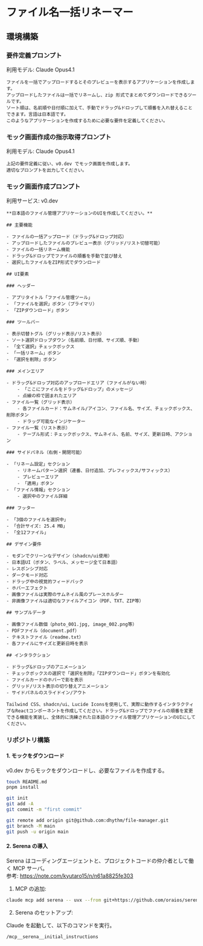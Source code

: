 # ファイル名一括リネーマー

## 環境構築

### 要件定義プロンプト

利用モデル: Claude Opus4.1

```
ファイルを一括でアップロードするとそのプレビューを表示するアプリケーションを作成します。
アップロードしたファイルは一括でリネームし、zip 形式でまとめてダウンロードできるツールです。
ソート順は、名前順や日付順に加えて、手動でドラッグ&ドロップして順番を入れ替えることできます。言語は日本語です。
このようなアプリケーションを作成するために必要な要件を定義してください。
```

### モック画面作成の指示取得プロンプト

利用モデル: Claude Opus4.1

```
上記の要件定義に従い、v0.dev でモック画面を作成します。
適切なプロンプトを出力してください。
```

### モック画面作成プロンプト

利用サービス: v0.dev

```
**日本語のファイル管理アプリケーションのUIを作成してください。**

## 主要機能

- ファイルの一括アップロード（ドラッグ&ドロップ対応）
- アップロードしたファイルのプレビュー表示（グリッド/リスト切替可能）
- ファイルの一括リネーム機能
- ドラッグ&ドロップでファイルの順番を手動で並び替え
- 選択したファイルをZIP形式でダウンロード

## UI要素

### ヘッダー

- アプリタイトル「ファイル管理ツール」
- 「ファイルを選択」ボタン（プライマリ）
- 「ZIPダウンロード」ボタン

### ツールバー

- 表示切替トグル（グリッド表示/リスト表示）
- ソート選択ドロップダウン（名前順、日付順、サイズ順、手動）
- 「全て選択」チェックボックス
- 「一括リネーム」ボタン
- 「選択を削除」ボタン

### メインエリア

- ドラッグ&ドロップ対応のアップロードエリア（ファイルがない時）
    - 「ここにファイルをドラッグ&ドロップ」のメッセージ
    - 点線の枠で囲まれたエリア
- ファイル一覧（グリッド表示）
    - 各ファイルカード：サムネイル/アイコン、ファイル名、サイズ、チェックボックス、削除ボタン
    - ドラッグ可能なインジケーター
- ファイル一覧（リスト表示）
    - テーブル形式：チェックボックス、サムネイル、名前、サイズ、更新日時、アクション

### サイドパネル（右側・開閉可能）

- 「リネーム設定」セクション
    - リネームパターン選択（連番、日付追加、プレフィックス/サフィックス）
    - プレビューエリア
    - 「適用」ボタン
- 「ファイル情報」セクション
    - 選択中のファイル詳細

### フッター

- 「3個のファイルを選択中」
- 「合計サイズ: 25.4 MB」
- 「全12ファイル」

## デザイン要件

- モダンでクリーンなデザイン（shadcn/ui使用）
- 日本語UI（ボタン、ラベル、メッセージ全て日本語）
- レスポンシブ対応
- ダークモード対応
- ドラッグ中の視覚的フィードバック
- ホバーエフェクト
- 画像ファイルは実際のサムネイル風のプレースホルダー
- 非画像ファイルは適切なファイルアイコン（PDF、TXT、ZIP等）

## サンプルデータ

- 画像ファイル数個（photo_001.jpg, image_002.png等）
- PDFファイル（document.pdf）
- テキストファイル（readme.txt）
- 各ファイルにサイズと更新日時を表示

## インタラクション

- ドラッグ&ドロップのアニメーション
- チェックボックスの選択で「選択を削除」「ZIPダウンロード」ボタンを有効化
- ファイルカードのホバーで影を表示
- グリッド/リスト表示の切り替えアニメーション
- サイドパネルのスライドイン/アウト

Tailwind CSS、shadcn/ui、Lucide Iconsを使用して、実際に動作するインタラクティブなReactコンポーネントを作成してください。ドラッグ&ドロップでファイルの順番を変更できる機能を実装し、全体的に洗練された日本語のファイル管理アプリケーションのUIにしてください。
```

### リポジトリ構築

#### 1. モックをダウンロード

v0.dev からモックをダウンロードし、必要なファイルを作成する。

```sh
touch README.md
pnpm install

git init
git add -A
git commit -m "first commit"

git remote add origin git@github.com:dhythm/file-manager.git
git branch -M main
git push -u origin main
```

#### 2. Serena の導入

Serena はコーディングエージェントと、プロジェクトコードの仲介者として働く MCP サーバ。  
参考: https://note.com/kyutaro15/n/n61a8825fe303

1. MCP の追加:

```sh
claude mcp add serena -- uvx --from git+https://github.com/oraios/serena serena start-mcp-server --context ide-assistant --project $(pwd)
```

2. Serena のセットアップ:

Claude を起動して、以下のコマンドを実行。

```sh
/mcp__serena__initial_instructions
```

